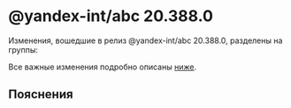 # @yandex-int/abc 20.388.0

<!-- ЧЕЛОВЕЧЕСКОЕ ВСТУПЛЕНИЕ -->

Изменения, вошедшие в релиз @yandex-int/abc 20.388.0, разделены на группы:

Все важные изменения подробно описаны [ниже](#Пояснения).

## Пояснения

